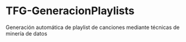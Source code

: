 # TFG-GeneracionPlaylists
Generación automática de playlist de canciones mediante técnicas de minería de datos
